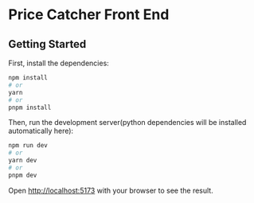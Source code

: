 # Price Catcher Front End

## Getting Started

First, install the dependencies:

```bash
npm install
# or
yarn
# or
pnpm install
```

Then, run the development server(python dependencies will be installed automatically here):

```bash
npm run dev
# or
yarn dev
# or
pnpm dev
```

Open [http://localhost:5173](http://localhost:5173) with your browser to see the result.
